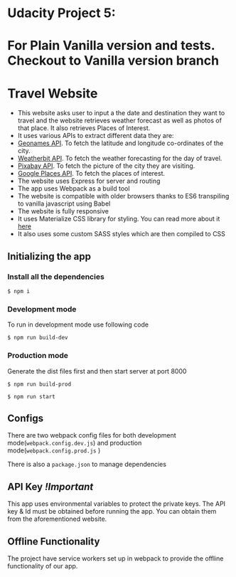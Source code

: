# Udacity Project 5:
# For Plain Vanilla version and tests. Checkout to Vanilla version branch
# Travel Website

- This website asks user to input a the date and destination they want to travel and the website retrieves weather forecast as well as photos of that place. It also retrieves Places of Interest.
- It uses various APIs to extract different data they are:
- [Geonames API](http://www.geonames.org/export/web-services.html). To fetch the latitude and longitude co-ordinates of the city.
- [Weatherbit API](https://www.weatherbit.io/account/create). To fetch the weather forecasting for the day of travel.
- [Pixabay API](https://pixabay.com/api/docs/). To fetch the picture of the city they are visiting.
- [Google Places API](https://developers.google.com/places/web-service/search). To fetch the places of interest.
- The website uses Express for server and routing
- The app uses Webpack as a build tool
- The website is compatible with older browsers thanks to ES6 transpiling to vanilla javascript using Babel
- The website is fully responsive
- It uses Materialize CSS library for styling. You can read more about it [here](https://materializecss.com/getting-started.html)
- It also uses some custom SASS styles which are then compiled to CSS

## Initializing the app

### Install all the dependencies

`$ npm i`

### Development mode

To run in development mode use following code

`$ npm run build-dev`

### Production mode

Generate the dist files first and then start server at port 8000

`$ npm run build-prod`

`$ npm run start`

## Configs

There are two webpack config files for both development mode(`webpack.config.dev.js`) and production mode(`webpack.config.prod.js` )

There is also a `package.json` to manage dependencies

## API Key _!Important_

This app uses environmental variables to protect the private keys. The API key & Id must be obtained before running the app. You can obtain them from the aforementioned website.

## Offline Functionality

The project have service workers set up in webpack to provide the offline functionality of our app.
